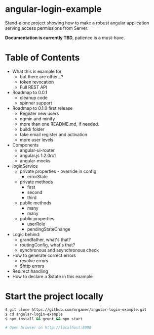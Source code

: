 angular-login-example
=====================

Stand-alone project showing how to make a robust angular application serving access permissions from Server.

**Documentation is currently TBD**, patience is a must-have.

# Table of Contents

  * What this is example for
    * but there are other...?
    * token revocation
    * Full REST API
  * Roadmap to 0.0.1
    * cleanup code
    * spinner support
  * Roadmap to 0.1.0 first release
    * Register new users
    * ngmin and minify
    * more than one README.md, if needed.
    * build/ folder
    * fake email register and activation
    * more user levels
  * Components
    * angular-ui-router
    * angular.js 1.2.0rc1
    * angular-mocks
  * loginService
    * private properties - override in config
      * errorState
    * private methods
      * first
      * second
      * third
    * public methods
      * many
      * many
    * public properties
      * userRole
      * pendingStateChange
  * Logic behind:
    * grandfather, what's that?
    * routingConfig, what's that?
    * synchronous and asynchronous check
  * How to generate correct errors
    * resolve errors
    * $http errors
  * Redirect handling
  * How to declare a $state in this example

# Start the project locally

```bash
$ git clone https://github.com/mrgamer/angular-login-example.git
$ cd angular-login-example
$ npm install && grunt && npm start

# Open browser on http://localhost:8080
```
